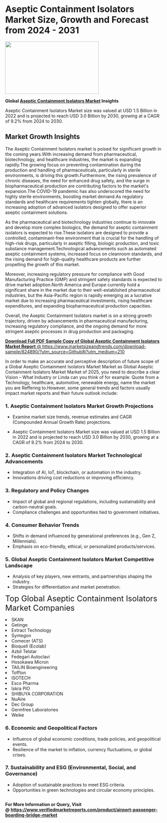 <H1>Aseptic Containment Isolators Market Size, Growth and Forecast from 2024 - 2031</H1><img class="aligncenter size-medium wp-image-584254" src="https://thirdeyenews.in/wp-content/uploads/2024/09/Global-Market-Research-300x168.jpeg" alt="" width="300" height="168" /><p><strong>Global&nbsp;<a href="https://www.marketsizeandtrends.com/download-sample/824890/?utm_source=Github8j?utm_medium=210">Aseptic Containment Isolators Market</a> Insights</strong></p><p>Aseptic Containment Isolators Market size was valued at USD 1.5 Billion in 2022 and is projected to reach USD 3.0 Billion by 2030, growing at a CAGR of 9.2% from 2024 to 2030.</p><p><h2>Market Growth Insights</h2> <p>The Aseptic Containment Isolators market is poised for significant growth in the coming years.With increasing demand from pharmaceutical, biotechnology, and healthcare industries, the market is expanding rapidly.The growing focus on preventing contamination during the production and handling of pharmaceuticals, particularly in sterile environments, is driving this growth.Furthermore, the rising prevalence of chronic diseases, the need for enhanced drug safety, and the surge in biopharmaceutical production are contributing factors to the market's expansion.The COVID-19 pandemic has also underscored the need for highly sterile environments, boosting market demand.As regulatory standards and healthcare requirements tighten globally, there is an increasing adoption of advanced isolators designed to offer superior aseptic containment solutions.</p> <p><a href="download-sample-link"></a></p> <p>As the pharmaceutical and biotechnology industries continue to innovate and develop more complex biologics, the demand for aseptic containment isolators is expected to rise.These isolators are designed to provide a controlled, contaminant-free environment that is crucial for the handling of high-risk drugs, particularly in aseptic filling, biologic production, and toxic substance management.Technological advancements such as automated aseptic containment systems, increased focus on cleanroom standards, and the rising demand for high-quality healthcare products are further propelling the growth of this market.</p> <p>Moreover, increasing regulatory pressure for compliance with Good Manufacturing Practice (GMP) and stringent safety standards is expected to drive market adoption.North America and Europe currently hold a significant share in the market due to their well-established pharmaceutical industries, but the Asia-Pacific region is rapidly emerging as a lucrative market due to increasing pharmaceutical investments, rising healthcare expenditures, and expanding biopharmaceutical production capacities.</p> <p>Overall, the Aseptic Containment Isolators market is on a strong growth trajectory, driven by advancements in pharmaceutical manufacturing, increasing regulatory compliance, and the ongoing demand for more stringent aseptic processes in drug production and packaging.</p> <p><a href="get-more-link"></p><p><span class=""><strong>Download Full PDF Sample Copy of Global Aseptic Containment Isolators Market Report</strong> @ <a href="https://www.marketsizeandtrends.com/download-sample/824890/?utm_source=Github8j?utm_medium=210" target="_blank">https://www.marketsizeandtrends.com/download-sample/824890/?utm_source=Github8j?utm_medium=210</a></span></p><p>In order to make an accurate and perceptive description of future scope of a Global&nbsp;Aseptic Containment Isolators Market Market as Global&nbsp;Aseptic Containment Isolators Market Market of 2025, you need to describe a clear Vision &ndash; What Industry or Linda can you think of for example: Quote from a Technology, healthcare, automotive, renewable energy, name the market you are Reffering to.However, some general trends and factors usually impact market reports and their future outlook include:</p><h3>1.&nbsp;<strong>Aseptic Containment Isolators Market Growth Projections</strong></h3><ul><li>Examine market size trends, revenue estimates and CAGR (Compounded Annual Growth Rate) projections.</li><li><p>Aseptic Containment Isolators Market size was valued at USD 1.5 Billion in 2022 and is projected to reach USD 3.0 Billion by 2030, growing at a CAGR of 9.2% from 2024 to 2030.</p></li></ul><h3>2.&nbsp;<strong>Aseptic Containment Isolators Market Technological Advancements</strong></h3><ul><li>Integration of AI, IoT, blockchain, or automation in the industry.</li><li>Innovations driving cost reductions or improving efficiency.</li></ul><h3>3.&nbsp;<strong>Regulatory and Policy Changes</strong></h3><ul><li>Impact of global and regional regulations, including sustainability and carbon-neutral goals.</li><li>Compliance challenges and opportunities tied to government initiatives.</li></ul><h3>4.&nbsp;<strong>Consumer Behavior Trends</strong></h3><ul><li>Shifts in demand influenced by generational preferences (e.g., Gen Z, Millennials).</li><li>Emphasis on eco-friendly, ethical, or personalized products/services.</li></ul><h3>5.&nbsp;<strong>Global Aseptic Containment Isolators Market Competitive Landscape</strong></h3><ul><li>Analysis of key players, new entrants, and partnerships shaping the industry.</li><li>Strategies for differentiation and market penetration.</li></ul><p data-pm-slice="1 1 []"><span style="color: inherit; font-family: inherit; font-size: 25px;">Top Global Aseptic Containment Isolators Market Companies</span></p><div class="" data-test-id=""><p><li>SKAN</li><li> Getinge</li><li> Extract Technology</li><li> Syntegon</li><li> Comecer (ATS)</li><li> Bioquell (Ecolab)</li><li> Azbil Telstar</li><li> Fedegari Autoclavi</li><li> Hosokawa Micron</li><li> TAILIN Bioengineering</li><li> Tofflon</li><li> ISOTECH</li><li> Esco Pharma</li><li> Iskra PIO</li><li> SHIBUYA CORPORATION</li><li> NuAire</li><li> Dec Group</li><li> Germfree Laboratories</li><li> Weike</li></p></div><h3>6.&nbsp;<strong>Economic and Geopolitical Factors</strong></h3><ul><li>Influence of global economic conditions, trade policies, and geopolitical events.</li><li>Resilience of the market to inflation, currency fluctuations, or global crises.</li></ul><h3>7.&nbsp;<strong>Sustainability and ESG (Environmental, Social, and Governance)</strong></h3><ul><li>Adoption of sustainable practices to meet ESG criteria.</li><li>Opportunities in green technologies and circular economy principles.</li></ul><h2><strong style="font-size: 14px;">For More Information or Query, Visit @&nbsp;</strong><a style="background-color: #ffffff; font-size: 14px;" href="https://www.marketsizeandtrends.com/report/aseptic-containment-isolators-market/" target="_blank">https://www.verifiedmarketreports.com/product/airport-passenger-boarding-bridge-market</a></h2>